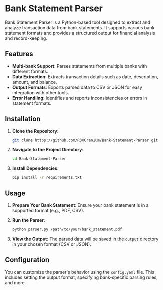 # Bank Statement Parser

Bank Statement Parser is a Python-based tool designed to extract and analyze transaction data from bank statements. It supports various bank statement formats and provides a structured output for financial analysis and record-keeping.

## Features

- **Multi-bank Support**: Parses statements from multiple banks with different formats.
- **Data Extraction**: Extracts transaction details such as date, description, amount, and balance.
- **Output Formats**: Exports parsed data to CSV or JSON for easy integration with other tools.
- **Error Handling**: Identifies and reports inconsistencies or errors in statement formats.

## Installation

1. **Clone the Repository**:

   ```bash
   git clone https://github.com/R3XCran1um/Bank-Statement-Parser.git
   ```

2. **Navigate to the Project Directory**:

   ```bash
   cd Bank-Statement-Parser
   ```

3. **Install Dependencies**:

   ```bash
   pip install -r requirements.txt
   ```

## Usage

1. **Prepare Your Bank Statement**: Ensure your bank statement is in a supported format (e.g., PDF, CSV).

2. **Run the Parser**:

   ```bash
   python parser.py /path/to/your/bank_statement.pdf
   ```

3. **View the Output**: The parsed data will be saved in the `output` directory in your chosen format (CSV or JSON).

## Configuration

You can customize the parser's behavior using the `config.yaml` file. This includes setting the output format, specifying bank-specific parsing rules, and more.
